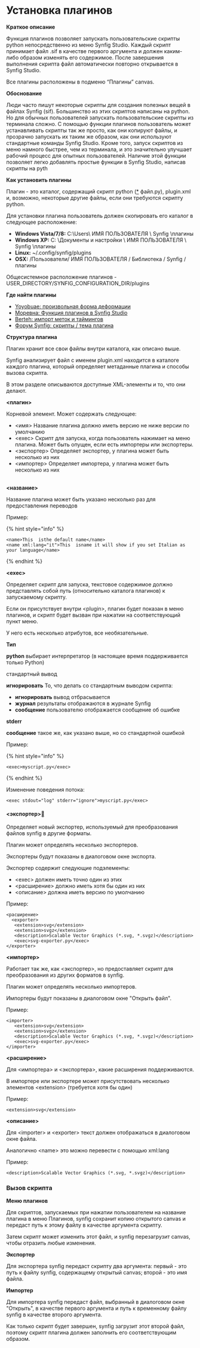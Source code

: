 # Установка плагинов

**Краткое описание**

Функция плагинов позволяет запускать пользовательские скрипты python непосредственно из меню Synfig Studio. Каждый скрипт принимает файл .sif в качестве первого аргумента и должен каким-либо образом изменять его содержимое. После завершения выполнения скрипта файл автоматически повторно открывается в Synfig Studio.

Все плагины расположены в подменю “Плагины” canvas.

**Обоснование**

Люди часто пишут некоторые скрипты для создания полезных вещей в файлах Synfig (sif). Большинство из этих скриптов написаны на python. Но для обычных пользователей запускать пользовательские скрипты из терминала сложно. С помощью функции плагинов пользователь может устанавливать скрипты так же просто, как они копируют файлы, и прозрачно запускать их таким же образом, как они используют стандартные команды Synfig Studio. Кроме того, запуск скриптов из меню намного быстрее, чем из терминала, и это значительно улучшает рабочий процесс для опытных пользователей. Наличие этой функции позволяет легко добавлять простые функции в Synfig Studio, написав скрипты на pyth

**Как установить плагины**

Плагин - это каталог, содержащий скрипт python ([\*](https://synfig.readthedocs.io/en/latest/plugins.html#id2) файл.py), plugin.xml и, возможно, некоторые другие файлы, если они требуются скрипту python.

Для установки плагина пользователь должен скопировать его каталог в следующее расположение:

* **Windows Vista/7/8:** C:\Users\ ИМЯ ПОЛЬЗОВАТЕЛЯ \ Synfig \плагины
* **Windows XP:** C: \Документы и настройки \ ИМЯ ПОЛЬЗОВАТЕЛЯ \ Synfig \плагины
* **Linux:** \~/.config/synfig/plugins
* **OSX:** /Пользователи/ ИМЯ ПОЛЬЗОВАТЕЛЯ / Библиотека / Synfig /плагины

Общесистемное расположение плагинов - USER\_DIRECTORY/SYNFIG\_CONFIGURATION\_DIR/plugins

**Где найти плагины**

* [Yoyobuae: произвольная форма деформации](https://github.com/yoyobuae/synfig-plugins)
* [Моревна: Функция плагинов в Synfig Studio](http://morevnaproject.org/2012/06/11/plugins-feature-in-synfig-studio/)
* [Berteh: импорт меток и таймингов](https://github.com/berteh/synfig-import-labels)
* [Форум Synfig: скрипты / тема плагина](https://forums.synfig.org/c/development/scripting)

**Структура плагина**

Плагин хранит все свои файлы внутри каталога, как описано выше.

Synfig анализирует файл с именем plugin.xml находится в каталоге каждого плагина, который определяет метаданные плагина и способы вызова скрипта.

В этом разделе описываются доступные XML-элементы и то, что они делают.

**<плагин>**

Корневой элемент. Может содержать следующее:

* <имя> Название плагина должно иметь версию не ниже версии по умолчанию
* \<exec> Скрипт для запуска, когда пользователь нажимает на меню плагина. Может быть опущен, если есть импортеры или экспортеры.
* <экспортер> Определяет экспортер, у плагина может быть несколько из них
* <импортер> Определяет импортера, у плагина может быть несколько из них

\
**<название>**

Название плагина может быть указано несколько раз для предоставления переводов

Пример:

{% hint style="info" %}
```
<name>This  isthe default name</name>
<name xml:lang="it">This  isname it will show if you set Italian as your language</name>
```
{% endhint %}

**\<exec>**

Определяет скрипт для запуска, текстовое содержимое должно представлять собой путь (относительно каталога плагинов) к запускаемому скрипту.

Если он присутствует внутри \<plugin>, плагин будет показан в меню плагинов, и скрипт будет вызван при нажатии на соответствующий пункт меню.

У него есть несколько атрибутов, все необязательные.

**Тип**

**python** выбирает интерпретатор (в настоящее время поддерживается только Python)

стандартный вывод

**игнорировать** То, что делать со стандартным выводом скрипта:

* **игнорировать** вывод отбрасывается
* **журнал** результаты отображаются в журнале Synfig
* **сообщение** пользователю отображается сообщение об ошибке

**stderr**

**сообщение** такое же, как указано выше, но со стандартной ошибкой

Пример:

{% hint style="info" %}
```
<exec>myscript.py</exec>
```
{% endhint %}

Изменение поведения потока:

```
<exec stdout="log" stderr="ignore">myscript.py</exec>
```

#### <экспортер>[](https://synfig.readthedocs.io/en/latest/plugins.html#exporter)

Определяет новый экспортер, используемый для преобразования файлов synfig в другие форматы.

Плагин может определять несколько экспортеров.

Экспортеры будут показаны в диалоговом окне экспорта.

Экспортер содержит следующие подэлементы:

* \<exec> должен иметь точно один из этих
* <расширение> должно иметь хотя бы один из них
* <описание> должна иметь версию по умолчанию

Пример:

```
<расширение>
  <exporter>
   <extension>svg</extension>
   <extension>svgz</extension>
   <description>Scalable Vector Graphics (*.svg, *.svgz)</description>
   <exec>svg-exporter.py</exec>
</exporter>
```

**<импортер>**

Работает так же, как <экспортер>, но предоставляет скрипт для преобразования из других форматов в synfig.

Плагин может определять несколько импортеров.

Импортеры будут показаны в диалоговом окне "Открыть файл".

Пример:

```
<importer>
   <extension>svg</extension>
   <extension>svgz</extension>
   <description>Scalable Vector Graphics (*.svg, *.svgz)</description>
   <exec>svg-exporter.py</exec>
</importer>
```

**<расширение>**

Для <импортера> и <экспортера>, какие расширения поддерживаются.

В импортере или экспортере может присутствовать несколько элементов \<extension> (требуется хотя бы один)

Пример:

```
<extension>svg</extension>
```

**<описание>**

Для \<importer> и \<exporter> текст должен отображаться в диалоговом окне файла.

Аналогично \<name> это можно перевести с помощью xml:lang

Пример:

```
<description>Scalable Vector Graphics (*.svg, *.svgz)</description>
```

### Вызов скрипта

**Меню плагинов**

Для скриптов, запускаемых при нажатии пользователем на название плагина в меню Плагинов, synfig сохранит копию открытого canvas и передаст путь к этому файлу в качестве аргумента скрипту.

Затем скрипт может изменить этот файл, и synfig перезагрузит canvas, чтобы отразить любые изменения.

**Экспортер**

Для экспортера synfig передаст скрипту два аргумента: первый - это путь к файлу synfig, содержащему открытый canvas; второй - это имя файла.

**Импортер**

Для импортера synfig передаст файл, выбранный в диалоговом окне "Открыть", в качестве первого аргумента и путь к временному файлу synfig в качестве второго аргумента.

Как только скрипт будет завершен, synfig загрузит этот второй файл, поэтому скрипт плагина должен заполнить его соответствующим образом.
